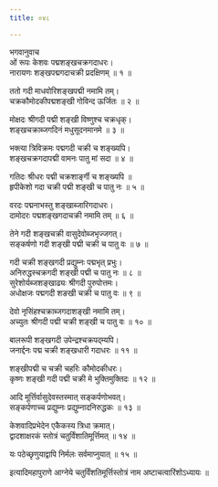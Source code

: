 ```yaml
---
title: ०४८

---
```

भगवानुवाच  
ओं रूपः केशवः पद्मशङ्खचक्रगदाधरः।  
नारायणः शङ्खपद्मगदाचक्री प्रदक्षिणम् ॥ १ ॥  
  
ततो गदी माधवोरिशङ्खपद्मी नमामि तम्।  
चक्रकौमोदकीपद्मशङ्खी गोविन्द ऊर्जितः ॥ २ ॥  
  
मोक्षदः श्रीगदी पद्मी शङ्खी विष्णुश्च चक्रधृक्।  
शङ्खचक्राब्जगदिनं मधुसूदनमानमे ॥ ३ ॥  
  
भक्त्या त्रिविक्रमः पद्मगदी चक्री च शङ्ख्यपि।  
शङ्खचक्रगदापद्मी वामनः पातु मां सदा ॥ ४ ॥  
  
गतिदः श्रीधरः पद्मी चक्रशार्ङ्गी च शङ्ख्यपि ॥  
हृपीकेशो गदा चक्री पद्मी शङ्खी च पातु नः ॥ ५ ॥  
  
वरदः पद्मनाभस्तु शङ्खाब्जारिगदाधरः।  
दामोदरः पद्मशङ्खगदाचक्री नमामि तम् ॥ ६ ॥  
  
तेने गदी शङ्खचक्री वासुदेवोब्जभृज्जगत्।  
सङ्कर्षणो गदी शङ्‌खी पद्मी चक्री च पातु वः ॥ ७ ॥  
  
गदी चक्री शङ्खगदी प्रद्युम्नः पद्मभृत् प्रभुः।  
अनिरुद्धस्चक्रगदी शङ्खी पद्मी च पातु नः ॥ ८ ॥  
सुरेशोर्यब्जशङ्खाढ्यः श्रीगदी पुरुपोत्तमः।  
अधोक्षजः पद्मगदी शङखी चक्री च पातु वः ॥ ९ ॥  
  
देवो नृसिंहश्चक्राब्जगदाशङ्खी नमामि तम्।  
अच्युतः श्रीगदी पद्मी चक्री शङ्खी च पातु वः ॥ १० ॥  
  
बालरूपी शङ्खगदी उपेन्द्रश्चक्रपद्म्यपि।  
जनार्द्दनः पद्म चक्री शङ्खधारी गदाधरः ॥ ११ ॥  
  
शङ्खीपद्मी च चक्री चहरिः कौमोदकीधरः।  
कृष्णः शङ्खी गदी पद्मी चक्री मे भुक्तिमुक्तिदः ॥ १२ ॥  
  
आदि मूर्त्तिर्वासुदेवस्तस्मात् सङ्कर्पणोभवत्।  
सङ्कर्पणाच्च प्रद्युम्नः प्रद्युम्नादनिरुद्धकः ॥ १३ ॥  
  
केशवादिप्रभेदेन एकैकस्य त्रिधा क्रमात्।  
द्वादशाक्षरकं स्तोत्रं चतुर्विंशातिमूर्त्तिमत् ॥ १४ ॥  
  
यः पठेच्छृणुयाद्वापि निर्मलः सर्वमाप्नुयात् ॥ १५ ॥  
  
इत्यादिमहापुराणे आग्नेये चतुर्विंशतिमूर्त्तिस्तोत्रं नाम अष्टाचत्वारिंशोऽध्यायः ॥